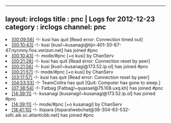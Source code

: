 
---
layout: irclogs
title : pnc | Logs for 2012-12-23
category : irclogs
channel: pnc
---
<li class="logitem"><a href="#00:09:56" name="00:09:56" class="time">[00:09:56]</a> -!- <span class="quit">kusi</span> has quit [Read error: Connection timed out] </li>
<li class="logitem"><a href="#00:10:43" name="00:10:43" class="time">[00:10:43]</a> -!- <span class="join">kusi</span> [kusi!~kusanagi@tijn-401-30-67-47.nycmny.fios.verizon.net] has joined #pnc </li>
<li class="logitem"><a href="#00:10:43" name="00:10:43" class="time">[00:10:43]</a> -!- mode/<span class="mode">#pnc</span> [+o kusi] by ChanServ </li>
<li class="logitem"><a href="#00:21:28" name="00:21:28" class="time">[00:21:28]</a> -!- <span class="quit">kusi</span> has quit [Read error: Connection reset by peer] </li>
<li class="logitem"><a href="#00:21:56" name="00:21:56" class="time">[00:21:56]</a> -!- <span class="join">kusi</span> [kusi!~kusanagi@173.52.ip.ol] has joined #pnc </li>
<li class="logitem"><a href="#00:21:57" name="00:21:57" class="time">[00:21:57]</a> -!- mode/<span class="mode">#pnc</span> [+o kusi] by ChanServ </li>
<li class="logitem"><a href="#03:17:57" name="03:17:57" class="time">[03:17:57]</a> -!- <span class="quit">kusi</span> has quit [Read error: Connection reset by peer] </li>
<li class="logitem"><a href="#04:53:53" name="04:53:53" class="time">[04:53:53]</a> -!- <span class="quit">TeamColtra</span> has quit [Quit: Computer has gone to sleep.] </li>
<li class="logitem"><a href="#07:38:54" name="07:38:54" class="time">[07:38:54]</a> -!- <span class="join">Fatbag</span> [Fatbag!~quassel@75.108.uxq.kh] has joined #pnc </li>
<li class="logitem"><a href="#14:39:11" name="14:39:11" class="time">[14:39:11]</a> -!- <span class="join">kusanagi</span> [kusanagi!~kusanagi@173.52.ip.ol] has joined #pnc </li>
<li class="logitem"><a href="#14:39:11" name="14:39:11" class="time">[14:39:11]</a> -!- mode/<span class="mode">#pnc</span> [+o kusanagi] by ChanServ </li>
<li class="logitem"><a href="#18:41:10" name="18:41:10" class="time">[18:41:10]</a> -!- <span class="join">itspara</span> [itspara!webchat@38-304-63-532-ssfc.aik.sc.atlanticbb.net] has joined #pnc </li>


